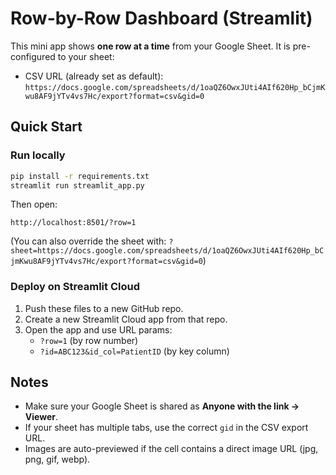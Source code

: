 # Row-by-Row Dashboard (Streamlit)

This mini app shows **one row at a time** from your Google Sheet. It is pre-configured to your sheet:

- CSV URL (already set as default):  
  `https://docs.google.com/spreadsheets/d/1oaQZ6OwxJUti4AIf620Hp_bCjmKwu8AF9jYTv4vs7Hc/export?format=csv&gid=0`

## Quick Start

### Run locally
```bash
pip install -r requirements.txt
streamlit run streamlit_app.py
```
Then open:
```
http://localhost:8501/?row=1
```
(You can also override the sheet with: `?sheet=https://docs.google.com/spreadsheets/d/1oaQZ6OwxJUti4AIf620Hp_bCjmKwu8AF9jYTv4vs7Hc/export?format=csv&gid=0`)

### Deploy on Streamlit Cloud
1. Push these files to a new GitHub repo.
2. Create a new Streamlit Cloud app from that repo.
3. Open the app and use URL params:
   - `?row=1` (by row number)
   - `?id=ABC123&id_col=PatientID` (by key column)

## Notes
- Make sure your Google Sheet is shared as **Anyone with the link → Viewer**.
- If your sheet has multiple tabs, use the correct `gid` in the CSV export URL.
- Images are auto-previewed if the cell contains a direct image URL (jpg, png, gif, webp).
